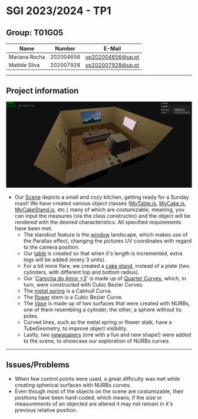 # SGI 2023/2024 - TP1

## Group: T01G05

| Name             | Number    | E-Mail             |
| ---------------- | --------- | ------------------ |
| Mariana Rocha    | 202004656 | up202004656@up.pt  |
| Matilde Silva    | 202007928 | up202007928@up.pt  |

----
## Project information

![screenshot](/tp1/textures/screenshot.png)

- Our [Scene](/tp1/) depicts a small and cozy kitchen, getting ready for a Sunday roast! We have created various object classes ([MyTable.js](/tp1/MyTable.js), [MyCake.js](/tp1/MyCake.js), [MyCakeStand.js](/tp1/MyCakeStand.js), etc.) many of which are costumizable, meaning, you can input the measures (via the class constructor) and the object will be rendered with the desired characteristics. All specified requirements have been met.
  - The standout feature is the [window](/tp1/MyWindow.js) landscape, which makes use of the Parallax effect, changing the pictures UV coordinates with regard to the camera position.
  - Our [table](/tp1/MyTable.js) is created so that when it's length is incremented, extra legs will be added (every 3 units).
  - For a bit more flare, we created a [cake stand](/tp1/MyCakeStand.js), instead of a plate (two cylinders, with different top and bottom radius).
  - Our '[Carocha do Amor <3](/tp1/MyCarocha.js)' is made up of [Quarter Curves](/tp1/MyQuarterCurve.js), which, in turn, were constructed with Cubic Bezier Curves.
  - The [metal spring](/tp1/MyMola.js) is a Catmull Curve.
  - The [flower](/tp1/MyFlower.js) stem is a Cubic Bezier Curve.
  - The [Vase](/tp1/MyVase.js) is made up of two surfaces that were created with NURBs, one of them resembling a cylinder, the other, a sphere without its poles.
  - Curved lines, such as the metal spring or flower stalk, have a TubeGeometry, to improve object visibility.
  - Lastly, two [newspapers](/tp1/MyNewspaper.js) (one with a fun and new shape!) were added to the scene, to showcase our exploration of NURBs curves.



----
## Issues/Problems

- When few control points were used, a great difficulty was met while creating spherical surfaces with NURBs curves.
- Even though most of the objects on the scene are costumizable, their positions have been hard-coded, which means, if the size or measurements of an objected are altered it may not remain in it's previous relative position.

